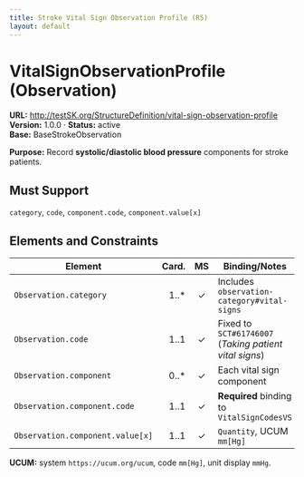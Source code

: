 ```yaml
---
title: Stroke Vital Sign Observation Profile (R5)
layout: default
---
```


# VitalSignObservationProfile (Observation)

**URL:** http://testSK.org/StructureDefinition/vital-sign-observation-profile  
**Version:** 1.0.0 · **Status:** active  
**Base:** BaseStrokeObservation

**Purpose:** Record **systolic/diastolic blood pressure** components for stroke patients.

## Must Support
`category`, `code`, `component.code`, `component.value[x]`

## Elements and Constraints

| Element | Card. | MS | Binding/Notes |
|---|---:|:---:|---|
| `Observation.category` | 1..* | ✓ | Includes `observation-category#vital-signs` |
| `Observation.code` | 1..1 | ✓ | Fixed to `SCT#61746007` (*Taking patient vital signs*) |
| `Observation.component` | 0..* | ✓ | Each vital sign component |
| `Observation.component.code` | 1..1 | ✓ | **Required** binding to `VitalSignCodesVS` |
| `Observation.component.value[x]` | 1..1 | ✓ | `Quantity`, UCUM `mm[Hg]` |

**UCUM:** system `https://ucum.org/ucum`, code `mm[Hg]`, unit display `mmHg`.
